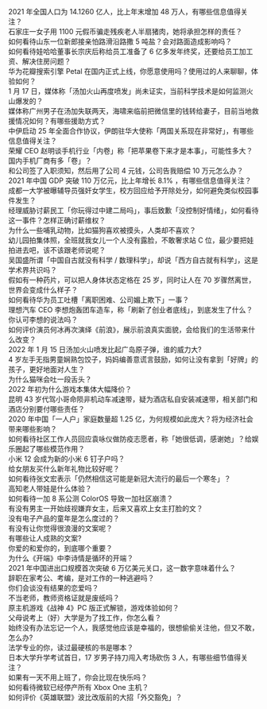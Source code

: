 2021 年全国人口为 14.1260 亿人，比上年末增加 48 万人，有哪些信息值得关注？  
石家庄一女子用 1100 元假币骗走残疾老人半扇猪肉，她将承担怎样的责任？  
如何看待山东一位新郎接亲怕路滑沿路撒 5 吨盐？会对路面造成影响吗？  
如何看待娃哈哈董事长宗庆后称给员工准备了 6 亿多发年终奖，还要给员工加工资、解决住房问题？  
华为花瓣搜索引擎 Petal 在国内正式上线，你愿意使用吗？使用过的人来聊聊，体验如何？  
1 月 17 日，媒体称「汤加火山再度喷发」尚未证实，当前科学技术是如何监测火山爆发的？  
媒体称广州男子在汤加失联两天，海啸来临前把微信里的钱转给妻子，目前当地救援情况如何？有哪些援助方式？  
中伊启动 25 年全面合作协议，伊朗驻华大使称「两国关系现在非常好」，有哪些信息值得关注？  
荣耀 CEO 赵明谈手机行业「内卷」称「把苹果卷下来才是本事」，可能性多大？国内手机厂商有多「卷」？  
和公司签了入职须知，然后用了公司 4 元钱，公司告我赔偿 10 万元怎么办？  
2021 年中国 GDP 突破 110 万亿元，比上年增长 8.1% ，有哪些信息值得关注？  
成都一大学被曝辅导员强奸女学生，校方回应给予开除处分，如何避免类似校园事件发生？  
经理威胁讨薪民工「你玩得过中建二局吗」，事后致歉「没控制好情绪」，如何看待这一事件？怎样正确讨薪维权？  
为什么一些哺乳动物，比如猫狗喜欢被摸头，人类却不喜欢？  
幼儿园拍集体照，全班就我女儿一个人没有露脸，不敢奢求站 C 位，最少要把娃拍进去吧，该不该跟老师说呢？  
吴国盛所谓「中国自古就没有科学 / 数理科学」，却说「西方自古就有科学」，这是学术界共识吗？  
假如有一种药片，可以把人身体状态定格在 25 岁，同时让人在 70 岁骤然离世，世界会变成什么样子？  
如何看待华为员工吐槽「离职困难、公司媚上欺下」一事？  
理想汽车 CEO 李想炮轰团车造车，称「刷新了创业者底线」，到底发生了什么？你认可李想的说法吗？  
如何评价演员何冰再次演绎《前浪》，展示前浪真实面貌，会给我们的生活带来什么改变？  
2022 年 1 月 15 日汤加火山喷发比起广岛原子弹，谁的威力大?  
4 岁左手无指男童娴熟包饺子，妈妈编善意谎言鼓励，如何让没有拿到「好牌」的孩子，更好地面对人生？  
为什么猫咪会吐一段舌头？  
2022 年初为什么游戏本集体大幅降价？  
昆明 43 岁代驾小哥命陨非机动车减速带，疑为酒店私自安装减速带，相关部门和酒店分别要付哪些责任？  
2020 年中国「一人户」家庭数量超 1.25 亿，为何规模如此庞大？将为经济社会带来哪些影响？  
如何看待社区工作人员回应袁咏仪做防疫志愿者，称「她很低调，感谢她」？给娱乐圈起了哪些模范作用？  
小米 12 会成为新的小米 6 钉子户吗？  
给女朋友买什么新年礼物比较好呢？  
如何看待张文宏表示「仍然相信这可能是新冠大流行的最后一个寒冬」？  
高知老人带娃是什么体验？  
如何看待一加 8 系公测 ColorOS 导致一加社区崩溃？  
有没有男主一开始歧视嫌弃女主，后来又喜欢上女主打脸的文？  
没有电子产品的童年是怎么度过的？  
有没有让你觉得很浪漫的文案呢？  
有哪些让人成熟的文案?  
你爱的和爱你的，到底哪个重要？  
为什么《开端》中李诗情是循环的开端？  
2021 年中国进出口规模首次突破 6 万亿美元关口，这一数字意味着什么？  
辞职在家考公、考编，是对工作的一种逃避吗？  
你们会谈没有结果的恋爱吗？  
不当老师，教师资格证就是废纸吗？  
原主机游戏《战神 4》PC 版正式解锁，游戏体验如何？  
父母说考上（好）大学是为了找工作，你怎么看？  
始终没有办法忘记一个人，我感觉他应该是幸福的，很想偷偷关注他，但又不敢，怎么办?  
法学专业的你，读过最硬核的书是哪本？  
日本大学升学考试首日，17 岁男子持刀闯入考场砍伤 3 人，有哪些细节值得关注？  
如果有一天不用上班了，你会比现在快乐吗？  
如何看待微软已经停产所有 Xbox One 主机？  
如何评价《英雄联盟》波比改版前的大招「外交豁免」？  
